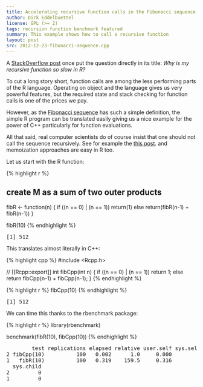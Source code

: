 ```yaml
---
title: Accelerating recursive function calls in the Fibonacci sequence
author: Dirk Eddelbuettel
license: GPL (>= 2)
tags: recursion function benchmark featured
summary: This example shows how to call a recursive function
layout: post
src: 2012-12-23-fibonacci-sequence.cpp
---
```

A [StackOverflow post](http://stackoverflow.com/questions/6807068/why-is-my-recursive-function-so-slow-in-r)
once put the question directly in its title: <em>Why is my recursive function so slow in R?</em>

To cut a long story short, function calls are among the less
performing parts of the R language. Operating on object and the
language gives us very powerful features, but the required state
and stack checking for function calls is one of the prices we pay.

However, as the [Fibonacci
sequence](http://en.wikipedia.org/wiki/Fibonacci_number) has such a
simple definition, the simple R program can be translated easily
giving us a nice example for the power of C++ particularly for function evaluations.

All that said, real computer scientists do of course insist that 
one should not call the sequence recursively. See for example the 
[this post](http://bosker.wordpress.com/2011/04/29/the-worst-algorithm-in-the-world/). 
and memoization approaches are easy in R too.

Let us start with the R function:



{% highlight r %}
## create M as a sum of two outer products
fibR <- function(n) {
    if ((n == 0) | (n == 1)) 
        return(1)
    else
        return(fibR(n-1) + fibR(n-1))
}

fibR(10)
{% endhighlight %}



<pre class="output">
[1] 512
</pre>


This translates almost literally in C++:

{% highlight cpp %}
#include <Rcpp.h>

// [[Rcpp::export]]
int fibCpp(int n) {
    if ((n == 0) | (n == 1)) 
        return 1;
    else
        return fibCpp(n-1) + fibCpp(n-1);
}
{% endhighlight %}


{% highlight r %}
fibCpp(10)
{% endhighlight %}



<pre class="output">
[1] 512
</pre>


We can time this thanks to the rbenchmark package:

{% highlight r %}
library(rbenchmark)

benchmark(fibR(10), fibCpp(10))
{% endhighlight %}



<pre class="output">
        test replications elapsed relative user.self sys.self user.child
2 fibCpp(10)          100   0.002      1.0     0.000        0          0
1   fibR(10)          100   0.319    159.5     0.316        0          0
  sys.child
2         0
1         0
</pre>

